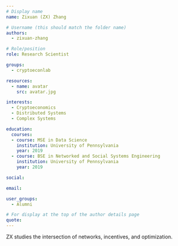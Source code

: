 ```yaml
---
# Display name
name: Zixuan (ZX) Zhang

# Username (this should match the folder name)
authors:
  - zixuan-zhang

# Role/position
role: Research Scientist

groups:
  - cryptoeconlab

resources:
  - name: avatar
    src: avatar.jpg

interests:
  - Cryptoeconomics
  - Distributed Systems
  - Complex Systems

education:
  courses:
  - course: MSE in Data Science
    institution: University of Pennsylvania
    year: 2019
  - course: BSE in Networked and Social Systems Engineering
    institution: University of Pennsylvania 
    year: 2019

social:

email:

user_groups:
  - Alumni

# For display at the top of the author details page
quote:
---
```

ZX studies the intersection of networks, incentives, and optimization.
